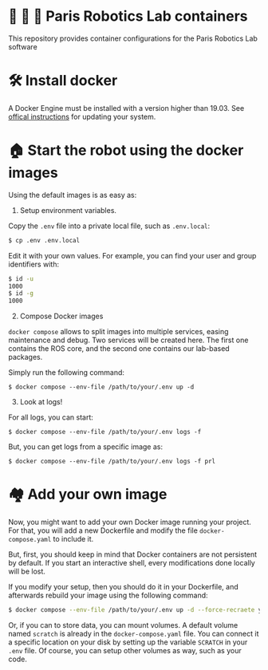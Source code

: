 # :lab_coat: :microscope: :robot: Paris Robotics Lab containers

This repository provides container configurations for the Paris Robotics Lab software


# :hammer_and_wrench: Install docker

A Docker Engine must be installed with a version higher than 19.03.
See [offical instructions](https://docs.docker.com/engine/install/ubuntu/) for updating your system.

# :house: Start the robot using the docker images

Using the default images is as easy as:

1. Setup environment variables.

Copy the `.env` file into a private local file, such as `.env.local`:

```bash
$ cp .env .env.local
```

Edit it with your own values. For example, you can find your user and group identifiers with:

```bash
$ id -u
1000
$ id -g
1000
```

2. Compose Docker images

`docker compose` allows to split images into multiple services, easing maintenance and debug. Two services will be created here. The first one contains the ROS core, and the second one contains our lab-based packages. 

Simply run the following command:

```
$ docker compose --env-file /path/to/your/.env up -d
``` 

3. Look at logs!

For all logs, you can start:

```
$ docker compose --env-file /path/to/your/.env logs -f
``` 

But, you can get logs from a specific image as:

```
$ docker compose --env-file /path/to/your/.env logs -f prl
``` 

# :houses: Add your own image

Now, you might want to add your own Docker image running your project. For that, you will add a new Dockerfile and modify the file `docker-compose.yaml` to include it.

But, first, you should keep in mind that Docker containers are not persistent by default. If you start an interactive shell,  every modifications done locally will be lost.

If you modify your setup, then you should do it in your Dockerfile, and afterwards rebuild your image using the following command:

```bash
$ docker compose --env-file /path/to/your/.env up -d --force-recraete your-service-name
```

Or, if you can to store data, you can mount volumes. A default volume named `scratch` is already in the `docker-compose.yaml` file. You can connect it a specific location on your disk by setting up the variable `SCRATCH` in your `.env` file. Of course, you can setup other volumes as way, such as your code.
